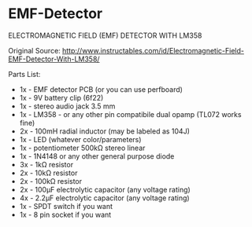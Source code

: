 # EMF-Detector
ELECTROMAGNETIC FIELD (EMF) DETECTOR WITH LM358

Original Source: http://www.instructables.com/id/Electromagnetic-Field-EMF-Detector-With-LM358/


Parts List:

* 1x - EMF detector PCB (or you can use perfboard)
* 1x - 9V battery clip (6f22)
* 1x - stereo audio jack 3.5 mm
* 1x - LM358 - or any other pin compatibile dual opamp (TL072 works fine)
* 2x - 100mH radial inductor (may be labeled as 104J)
* 1x - LED (whatever color/parameters)
* 1x - potentiometer 500kΩ stereo linear
* 1x - 1N4148 or any other general purpose diode
* 3x - 1kΩ resistor
* 2x - 10kΩ resistor
* 2x - 100kΩ resistor
* 2x - 100µF electrolytic capacitor (any voltage rating)
* 4x - 2.2µF electrolytic capacitor (any voltage rating)
* 1x - SPDT switch if you want
* 1x - 8 pin socket if you want
